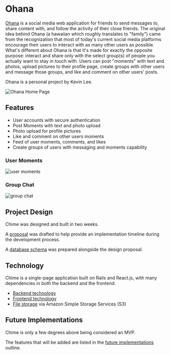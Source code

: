 # Ohana

[Ohana](https://kevinsfullstack.herokuapp.com) is a social media web application for friends to send messages to, share content with, and follow the activity of their close friends. The original idea behind Ohana (a hawaiian which roughly translates to "family") came from the recognization that most of today's current social media platforms encourage their users to interact with as many other users as possible. What's different about Ohana is that it's made for exactly the opposite purpose: interact and share only with the select group(s) of people you actually want to stay in touch with. Users can post "moments" with text and photos, upload pictures to their profile page, create groups with other users and message those groups, and like and comment on other users' posts. 

Ohana is a personal project by Kevin Lee.

![Ohana Home Page](https://github.com/kl2695/Ohana/blob/master/docs/images/home_page.png)

## Features

- User accounts with secure authentication
- Post Moments with text and photo upload 
- Photo upload for profile pictures
- Like and comment on other users moments
- Feed of user moments, comments, and likes 
- Create groups of users with messaging and moments capability 


### User Moments
![user moments](https://github.com/kl2695/Ohana/blob/master/docs/images/moments.png)

### Group Chat
![group chat](https://github.com/kl2695/Ohana/blob/master/docs/images/group_chat.png)

## Project Design

Chime was designed and built in two weeks.

A [proposal][proposal] was drafted to help provide an implementation timeline during the development process.

A [database schema][schema] was prepared alongside the design proposal.

## Technology

Chime is a single-page application built on Rails and React.js, with many dependencies in both the backend and the frontend.

- [Backend technology][backend]
- [Frontend technology][frontend]
- [File storage][file storage] via Amazon Simple Storage Services (S3)

## Future Implementations

Chime is only a few degrees above being considered an MVP.

The features that will be added are listed in the [future implementations][future] outline.

[chime]: https://chime.audio
[home page]: ./docs/images/home_page.png "Chime home page"
[tracks]: ./docs/images/tracks.png "A user's tracks"
[proposal]: ./docs/proposal.md
[schema]: ./docs/schema.md
[backend]: ./docs/backend.md
[frontend]: ./docs/frontend.md
[file storage]: ./docs/file_storage.md
[future]: ./docs/future.md
